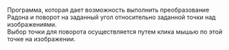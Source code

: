 Программа, которая дает возможность выполнить преобразование Радона и поворот на заданный угол относительно заданной точки над изображениями.
<br> Выбор точки для поворота осуществляется путем клика мышью по этой точке на изображении.
